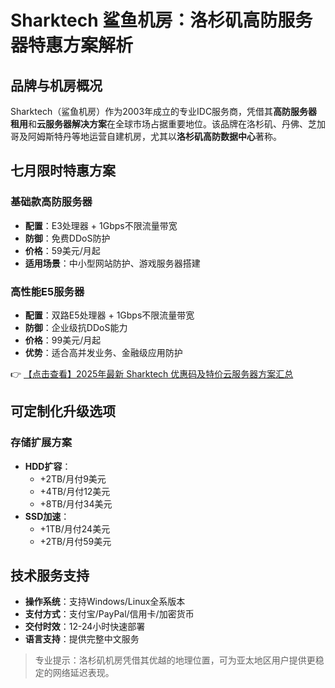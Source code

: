 # Sharktech 鲨鱼机房：洛杉矶高防服务器特惠方案解析

## 品牌与机房概况
Sharktech（鲨鱼机房）作为2003年成立的专业IDC服务商，凭借其**高防服务器租用**和**云服务器解决方案**在全球市场占据重要地位。该品牌在洛杉矶、丹佛、芝加哥及阿姆斯特丹等地运营自建机房，尤其以**洛杉矶高防数据中心**著称。

## 七月限时特惠方案
### 基础款高防服务器
- **配置**：E3处理器 + 1Gbps不限流量带宽
- **防御**：免费DDoS防护
- **价格**：59美元/月起
- **适用场景**：中小型网站防护、游戏服务器搭建

### 高性能E5服务器
- **配置**：双路E5处理器 + 1Gbps不限流量带宽
- **防御**：企业级抗DDoS能力
- **价格**：99美元/月起
- **优势**：适合高并发业务、金融级应用防护

👉 [【点击查看】2025年最新 Sharktech 优惠码及特价云服务器方案汇总](https://bit.ly/Sharktech)

## 可定制化升级选项
### 存储扩展方案
- **HDD扩容**：
  - +2TB/月付9美元
  - +4TB/月付12美元
  - +8TB/月付34美元
- **SSD加速**：
  - +1TB/月付24美元
  - +2TB/月付59美元

## 技术服务支持
- **操作系统**：支持Windows/Linux全系版本
- **支付方式**：支付宝/PayPal/信用卡/加密货币
- **交付时效**：12-24小时快速部署
- **语言支持**：提供完整中文服务

> 专业提示：洛杉矶机房凭借其优越的地理位置，可为亚太地区用户提供更稳定的网络延迟表现。